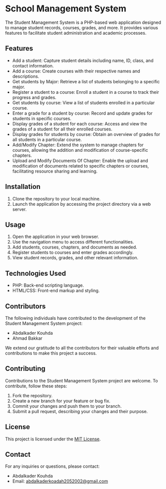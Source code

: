 # School Management System

The Student Management System is a PHP-based web application designed to manage student records, courses, grades, and more. It provides various features to facilitate student administration and academic processes.

## Features

- Add a student: Capture student details including name, ID, class, and contact information.
- Add a course: Create courses with their respective names and descriptions.
- Get students by Major: Retrieve a list of students belonging to a specific major.
- Register a student to a course: Enroll a student in a course to track their progress and grades.
- Get students by course: View a list of students enrolled in a particular course.
- Enter a grade for a student by course: Record and update grades for students in specific courses.
- Display grades of a student for each course: Access and view the grades of a student for all their enrolled courses.
- Display grades for students by course: Obtain an overview of grades for all students in a particular course.
- Add/Modify Chapter: Extend the system to manage chapters for courses, allowing the addition and modification of course-specific chapters.
- Upload and Modify Documents Of Chapter: Enable the upload and modification of documents related to specific chapters or courses, facilitating resource sharing and learning.

## Installation

1. Clone the repository to your local machine.
4. Launch the application by accessing the project directory via a web server.

## Usage

1. Open the application in your web browser.
2. Use the navigation menu to access different functionalities.
3. Add students, courses, chapters, and documents as needed.
4. Register students to courses and enter grades accordingly.
5. View student records, grades, and other relevant information.

## Technologies Used

- PHP: Back-end scripting language.
- HTML/CSS: Front-end markup and styling.

## Contributors

The following individuals have contributed to the development of the Student Management System project:

- Abdalkader Kouhda
- Ahmad Bakkar

We extend our gratitude to all the contributors for their valuable efforts and contributions to make this project a success.

## Contributing

Contributions to the Student Management System project are welcome. To contribute, follow these steps:

1. Fork the repository.
2. Create a new branch for your feature or bug fix.
3. Commit your changes and push them to your branch.
4. Submit a pull request, describing your changes and their purpose.

## License

This project is licensed under the [MIT License](LICENSE).

## Contact

For any inquiries or questions, please contact:

- Abdalkader Kouhda
- Email: abdalkaderkoadah2052002@gmail.com

